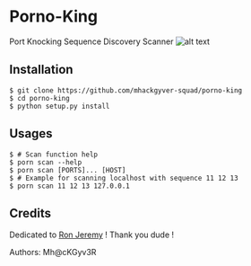 # Porno-King
Port Knocking Sequence Discovery Scanner
![alt text](https://github.com/mhackgyver-squad/porno-king/blob/master/static/ron-jeremy-porno-king.jpg?raw=true "Ron Jeremy The Porno king !")

## Installation
```shell
$ git clone https://github.com/mhackgyver-squad/porno-king
$ cd porno-king
$ python setup.py install
```

## Usages
```shell
$ # Scan function help
$ porn scan --help
$ porn scan [PORTS]... [HOST]
$ # Example for scanning localhost with sequence 11 12 13
$ porn scan 11 12 13 127.0.0.1
```

## Credits
Dedicated to [Ron Jeremy](https://en.wikipedia.org/wiki/Ron_Jeremy) ! Thank you dude !

Authors: Mh@cKGyv3R
